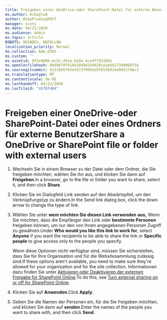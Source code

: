 ```yaml
---
title: Freigeben einer OneDrive-oder SharePoint-Datei für externe Benutzer
ms.author: mikeplum
author: MikePlumleyMSFT
manager: scotv
ms.date: 04/21/2020
ms.audience: Admin
ms.topic: article
ROBOTS: NOINDEX, NOFOLLOW
localization_priority: Normal
ms.collection: Adm_O365
ms.custom: ''
ms.assetid: 8f5c866b-ec51-45ea-b2da-4ce4ff551041
ms.openlocfilehash: 8b69678f41841849d320d28ce2eb4273d0068756
ms.sourcegitcommit: 631cbb5f03e5371f0995e976536d24e9d13746c3
ms.translationtype: MT
ms.contentlocale: de-DE
ms.lasthandoff: 04/22/2020
ms.locfileid: "43767464"
---
```

# <a name="share-a-onedrive-or-sharepoint-file-or-folder-with-external-users"></a><span data-ttu-id="b9f76-102">Freigeben einer OneDrive-oder SharePoint-Datei oder eines Ordners für externe Benutzer</span><span class="sxs-lookup"><span data-stu-id="b9f76-102">Share a OneDrive or SharePoint file or folder with external users</span></span>

1. <span data-ttu-id="b9f76-103">Wechseln Sie in einem Browser zu der Datei oder dem Ordner, die Sie freigeben möchten, wählen Sie ihn aus, und klicken Sie dann auf **Freigeben**.</span><span class="sxs-lookup"><span data-stu-id="b9f76-103">In a browser, go to the file or folder you want to share, select it, and then click **Share**.</span></span>
    
2. <span data-ttu-id="b9f76-104">Klicken Sie im Dialogfeld Link senden auf den Abwärtspfeil, um den Verknüpfungstyp zu ändern.</span><span class="sxs-lookup"><span data-stu-id="b9f76-104">In the Send link dialog box, click the down arrow to change the type of link.</span></span>
    
3. <span data-ttu-id="b9f76-105">Wählen Sie unter **wem möchten Sie diesen Link verwenden** **aus,** Wenn Sie möchten, dass die Empfänger den Link oder **bestimmte Personen** freigeben können, um nur den von Ihnen angegebenen Personen Zugriff zu gewähren.</span><span class="sxs-lookup"><span data-stu-id="b9f76-105">Under **Who would you like this link to work for**, select **Anyone** if you want the recipients to be able to share the link or **Specific people** to give access only to the people you specify.</span></span> 
    
    <span data-ttu-id="b9f76-106">Wenn diese Optionen nicht verfügbar sind, müssen Sie sicherstellen, dass Sie für Ihre Organisation und für die Websitesammlung zulässig sind.</span><span class="sxs-lookup"><span data-stu-id="b9f76-106">If these options aren't available, you need to make sure they're allowed for your organization and for the site collection.</span></span> <span data-ttu-id="b9f76-107">Informationen dazu finden Sie unter [Aktivieren oder Deaktivieren der externen Freigabe für SharePoint Online](https://go.microsoft.com/fwlink/?linkid=866426).</span><span class="sxs-lookup"><span data-stu-id="b9f76-107">To do this, see [Turn external sharing on or off for SharePoint Online](https://go.microsoft.com/fwlink/?linkid=866426).</span></span>
    
4. <span data-ttu-id="b9f76-108">Klicken Sie auf **Anwenden**.</span><span class="sxs-lookup"><span data-stu-id="b9f76-108">Click **Apply**.</span></span>
    
5. <span data-ttu-id="b9f76-109">Geben Sie die Namen der Personen ein, für die Sie freigeben möchten, und klicken Sie dann auf **senden**.</span><span class="sxs-lookup"><span data-stu-id="b9f76-109">Enter the names of the people you want to share with, and then click **Send**.</span></span>
    

